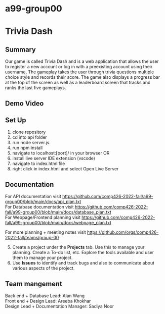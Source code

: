 # a99-group00



# Trivia Dash

## Summary 

Our game is called Trivia Dash and is a web application that allows the user to register a new account or log in with a preexisting account using their username. The gameplay takes the user through trivia questions multiple choice style and records their score. The game also displays a progress bar at the top of the screen as well as a leaderboard screen that tracks and ranks the last five gameplays. 

## Demo Video

## Set Up

1. clone repository 
2. cd into api folder
3. run node server.js
4. run npm install
5. navigate to localhost:[port]/ in your browser
OR
6. install live server IDE extension (vscode)
7. navigate to index.html file
8. right click in index.html and select Open Live Server

## Documentation
For API documentation visit https://github.com/comp426-2022-fall/a99-group00/blob/main/docs/api_plan.txt<br>
For Database documentation visit https://github.com/comp426-2022-fall/a99-group00/blob/main/docs/database_plan.txt<br>
For Webpage/Frontend planning visit https://github.com/comp426-2022-fall/a99-group00/blob/main/docs/webpage_plan.txt

For more planning + meeting notes visit https://github.com/orgs/comp426-2022-fall/teams/group-00


5. Create a project under the **Projects** tab. Use this to manage your planning. Create a To-do list, etc. Explore the tools available and user them to manage your project.
10. Use **Issues** to identify and track bugs and also to communicate about various aspects of the project.

## Team mangement
Back end + Database Lead: Alan Wang <br>
Front end + Design Lead: Areeba Khokhar <br>
Design Lead + Documentation Manager: Sadiya Noor

